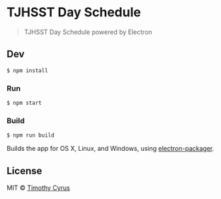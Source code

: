 # TJHSST Day Schedule

> TJHSST Day Schedule powered by Electron

## Dev

```
$ npm install
```

### Run

```
$ npm start
```

### Build

```
$ npm run build
```

Builds the app for OS X, Linux, and Windows, using [electron-packager](https://github.com/electron-userland/electron-packager).


## License

MIT © [Timothy Cyrus](http://tcyrus.me/)
